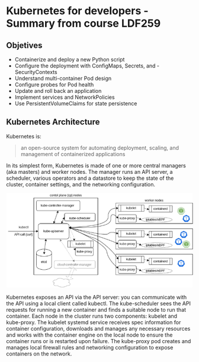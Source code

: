 
# Kubernetes for developers - Summary from course LDF259

## Objetives

- Containerize and deploy a new Python script​
- Configure the deployment with ConfigMaps, Secrets, and - SecurityContexts
- Understand multi-container Pod design
- Configure probes for Pod health
- Update and roll back an application
- Implement services and NetworkPolicies
- Use PersistentVolumeClaims for state persistence

## Kubernetes Architecture

Kubernetes is:

> an open-source system for automating deployment, scaling, and management of containerized applications

In its simplest form, Kubernetes is made of one or more central managers (aka masters) and worker nodes. The manager runs an API server, a scheduler, various operators and a datastore to keep the state of the cluster, container settings, and the networking configuration.

![Kubernetes Architecture Diagram](img/architecture-diagram.png)

Kubernetes exposes an API via the API server: you can communicate with the API using a local client called kubectl. The kube-scheduler sees the API requests for running a new container and finds a suitable node to run that container. Each node in the cluster runs two components: kubelet and kube-proxy. The kubelet systemd service receives spec information for container configuration, downloads and manages any necessary resources and works with the container engine on the local node to ensure the container runs or is restarted upon failure. The kube-proxy pod creates and manages local firewall rules and networking configuration to expose containers on the network.

